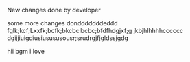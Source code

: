 New changes done by developer

some more changes dondddddddeddd
fglk;kcf;Lxxfk;bcfk;bkcbclbcbc;bfdfhdgjxf;g
jkbjhlhhhhcccccc
dgijjiuigdiusiusususousr;srudrgjfjgldssjgdg


hii
bgm
i love
